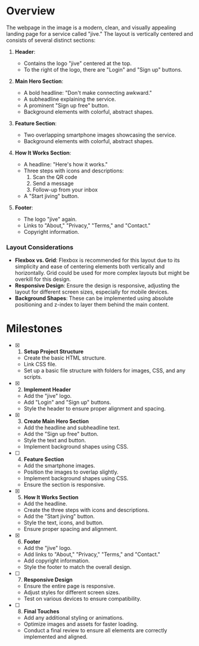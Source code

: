 # Overview

The webpage in the image is a modern, clean, and visually appealing landing page for a service called "jive." The layout is vertically centered and consists of several distinct sections:

1. **Header**:
   - Contains the logo "jive" centered at the top.
   - To the right of the logo, there are "Login" and "Sign up" buttons.

2. **Main Hero Section**:
   - A bold headline: "Don't make connecting awkward."
   - A subheadline explaining the service.
   - A prominent "Sign up free" button.
   - Background elements with colorful, abstract shapes.

3. **Feature Section**:
   - Two overlapping smartphone images showcasing the service.
   - Background elements with colorful, abstract shapes.

4. **How It Works Section**:
   - A headline: "Here's how it works."
   - Three steps with icons and descriptions:
     1. Scan the QR code
     2. Send a message
     3. Follow-up from your inbox
   - A "Start jiving" button.

5. **Footer**:
   - The logo "jive" again.
   - Links to "About," "Privacy," "Terms," and "Contact."
   - Copyright information.

### Layout Considerations

- **Flexbox vs. Grid**: Flexbox is recommended for this layout due to its simplicity and ease of centering elements both vertically and horizontally. Grid could be used for more complex layouts but might be overkill for this design.
- **Responsive Design**: Ensure the design is responsive, adjusting the layout for different screen sizes, especially for mobile devices.
- **Background Shapes**: These can be implemented using absolute positioning and z-index to layer them behind the main content.

# Milestones

- [x] 1. **Setup Project Structure**
  - Create the basic HTML structure.
  - Link CSS file.
  - Set up a basic file structure with folders for images, CSS, and any scripts.

- [x] 2. **Implement Header**
  - Add the "jive" logo.
  - Add "Login" and "Sign up" buttons.
  - Style the header to ensure proper alignment and spacing.

- [x] 3. **Create Main Hero Section**
  - Add the headline and subheadline text.
  - Add the "Sign up free" button.
  - Style the text and button.
  - Implement background shapes using CSS.

- [ ] 4. **Feature Section**
  - Add the smartphone images.
  - Position the images to overlap slightly.
  - Implement background shapes using CSS.
  - Ensure the section is responsive.

- [x] 5. **How It Works Section**
  - Add the headline.
  - Create the three steps with icons and descriptions.
  - Add the "Start jiving" button.
  - Style the text, icons, and button.
  - Ensure proper spacing and alignment.

- [x] 6. **Footer**
  - Add the "jive" logo.
  - Add links to "About," "Privacy," "Terms," and "Contact."
  - Add copyright information.
  - Style the footer to match the overall design.

- [ ] 7. **Responsive Design**
  - Ensure the entire page is responsive.
  - Adjust styles for different screen sizes.
  - Test on various devices to ensure compatibility.

- [ ] 8. **Final Touches**
  - Add any additional styling or animations.
  - Optimize images and assets for faster loading.
  - Conduct a final review to ensure all elements are correctly implemented and aligned.
